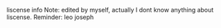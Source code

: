 liscense info
Note: edited by myself, actually I dont know anything about liscense.
Reminder: leo joseph
